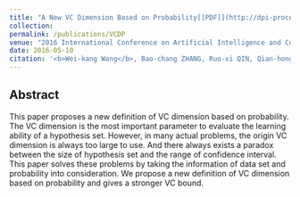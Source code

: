 ```yaml
---
title: "A New VC Dimension Based on Probability[[PDF]](http://dpi-proceedings.com/index.php/dtcse/article/viewFile/8239/7812)"
collection: 
permalink: /publications/VCDP
venue: "2016 International Conference on Artificial Intelligence and Computer Science (AICS 2016)"
date: 2016-05-10
citation: '<b>Wei-kang Wang</b>, Bao-chang ZHANG, Ruo-xi QIN, Qian-hong YAN and Hao-tian JIANG. <i>2016 International Conference on Artificial Intelligence and Computer Science.</i>.'
---
```


## Abstract
This paper proposes a new definition of VC dimension based on probability. The VC dimension is the most important parameter to evaluate the learning ability of a hypothesis set. However, in many actual problems, the origin VC dimension is always too large to use. And there
always exists a paradox between the size of hypothesis set and the range of confidence interval. This paper solves these problems by taking the information of data set and probability into consideration. We propose a new definition of VC dimension based on probability and gives a stronger VC bound.
